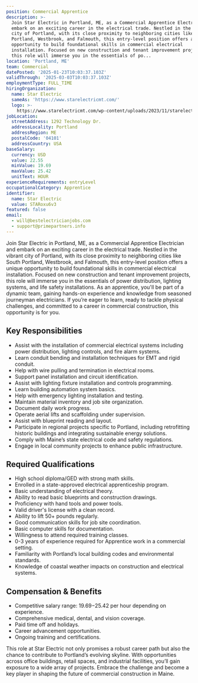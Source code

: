 ```yaml
---
position: Commercial Apprentice
description: >-
  Join Star Electric in Portland, ME, as a Commercial Apprentice Electrician and
  embark on an exciting career in the electrical trade. Nestled in the vibrant
  city of Portland, with its close proximity to neighboring cities like South
  Portland, Westbrook, and Falmouth, this entry-level position offers a unique
  opportunity to build foundational skills in commercial electrical
  installation. Focused on new construction and tenant improvement projects,
  this role will immerse you in the essentials of po...
location: 'Portland, ME'
team: Commercial
datePosted: '2025-01-23T10:03:37.103Z'
validThrough: '2025-03-03T10:03:37.103Z'
employmentType: FULL_TIME
hiringOrganization:
  name: Star Electric
  sameAs: 'https://www.starelectricmt.com/'
  logo: >-
    https://www.starelectricmt.com/wp-content/uploads/2023/11/starelectric-favicon-black-and-white.svg
jobLocation:
  streetAddress: 1292 Technology Dr.
  addressLocality: Portland
  addressRegion: ME
  postalCode: '04101'
  addressCountry: USA
baseSalary:
  currency: USD
  value: 22.55
  minValue: 19.69
  maxValue: 25.42
  unitText: HOUR
experienceRequirements: entryLevel
occupationalCategory: Apprentice
identifier:
  name: Star Electric
  value: STARoxu6v3
featured: false
email:
  - will@bestelectricianjobs.com
  - support@primepartners.info
---
```




Join Star Electric in Portland, ME, as a Commercial Apprentice Electrician and embark on an exciting career in the electrical trade. Nestled in the vibrant city of Portland, with its close proximity to neighboring cities like South Portland, Westbrook, and Falmouth, this entry-level position offers a unique opportunity to build foundational skills in commercial electrical installation. Focused on new construction and tenant improvement projects, this role will immerse you in the essentials of power distribution, lighting systems, and life safety installations. As an apprentice, you'll be part of a dynamic team, gaining hands-on experience and knowledge from seasoned journeyman electricians. If you’re eager to learn, ready to tackle physical challenges, and committed to a career in commercial construction, this opportunity is for you.

## Key Responsibilities

- Assist with the installation of commercial electrical systems including power distribution, lighting controls, and fire alarm systems.
- Learn conduit bending and installation techniques for EMT and rigid conduit.
- Help with wire pulling and termination in electrical rooms.
- Support panel installation and circuit identification.
- Assist with lighting fixture installation and controls programming.
- Learn building automation system basics.
- Help with emergency lighting installation and testing.
- Maintain material inventory and job site organization.
- Document daily work progress.
- Operate aerial lifts and scaffolding under supervision.
- Assist with blueprint reading and layout.
- Participate in regional projects specific to Portland, including retrofitting historic buildings and integrating sustainable energy solutions.
- Comply with Maine’s state electrical code and safety regulations.
- Engage in local community projects to enhance public infrastructure.

## Required Qualifications

- High school diploma/GED with strong math skills.
- Enrolled in a state-approved electrical apprenticeship program.
- Basic understanding of electrical theory.
- Ability to read basic blueprints and construction drawings.
- Proficiency with hand tools and power tools.
- Valid driver's license with a clean record.
- Ability to lift 50+ pounds regularly.
- Good communication skills for job site coordination.
- Basic computer skills for documentation.
- Willingness to attend required training classes.
- 0-3 years of experience required for Apprentice work in a commercial setting.
- Familiarity with Portland’s local building codes and environmental standards.
- Knowledge of coastal weather impacts on construction and electrical systems.

## Compensation & Benefits

- Competitive salary range: $19.69-$25.42 per hour depending on experience.
- Comprehensive medical, dental, and vision coverage.
- Paid time off and holidays.
- Career advancement opportunities.
- Ongoing training and certifications.

This role at Star Electric not only promises a robust career path but also the chance to contribute to Portland’s evolving skyline. With opportunities across office buildings, retail spaces, and industrial facilities, you’ll gain exposure to a wide array of projects. Embrace the challenge and become a key player in shaping the future of commercial construction in Maine.
